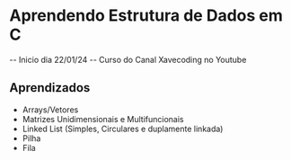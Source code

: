 # Aprendendo Estrutura de Dados em C

-- Inicio dia 22/01/24
-- Curso do Canal Xavecoding no Youtube

## Aprendizados

* Arrays/Vetores
* Matrizes Unidimensionais e Multifuncionais
* Linked List (Simples, Circulares e duplamente linkada)
* Pilha
* Fila
